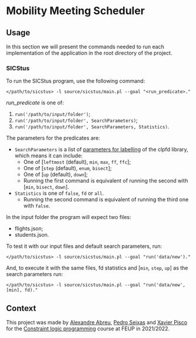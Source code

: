 # Mobility Meeting Scheduler

## Usage

In this section we will present the commands needed to run each implementation of the application in the root directory of the project.

### SICStus

To run the SICStus program, use the following command:

```console
</path/to/sicstus> -l source/sicstus/main.pl --goal "<run_predicate>."
```

*run_predicate* is one of:

1.  `run('/path/to/input/folder')`;
2.  `run('/path/to/input/folder', SearchParameters)`;
3.  `run('/path/to/input/folder', SearchParameters, Statistics)`.

The parameters for the predicates are:
- `SearchParameters` is a list of [parameters for labelling](https://sicstus.sics.se/sicstus/docs/4.2.0/html/sicstus/Enumeration-Predicates.html) of the clpfd library, which means it can include:
  - One of [`leftmost` (default), `min`, `max`, `ff`, `ffc`];
  - One of [`step` (default), `enum`, `bisect`];
  - One of [`up` (default), `down`];
  - Running the first command is equivalent of running the second with [`min`, `bisect`, `down`].
- `Statistics` is one of `false`, `fd` or `all`.
  - Running the second command is equivalent of running the third one with `false`.

In the input folder the program will expect two files:
- flights.json;
- students.json.

To test it with our input files and default search parameters, run:

```console
</path/to/sicstus> -l source/sicstus/main.pl --goal "run('data/new')."
```

And, to execute it with the same files, fd statistics and [`min`, `step`, `up`] as the search parameters run:

```console
</path/to/sicstus> -l source/sicstus/main.pl --goal "run('data/new', [min], fd)."
```

## Context

This project was made by [Alexandre Abreu](https://github.com/xbreu), [Pedro Seixas](https://github.com/pedrojfs17) and [Xavier Pisco](https://github.com/Xavier-Pisco) for the [Constraint logic programming](https://sigarra.up.pt/feup/en/ucurr_geral.ficha_uc_view?pv_ocorrencia_id=486262) course at FEUP in 2021/2022.
